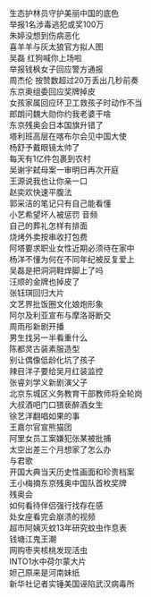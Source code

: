 生态护林员守护美丽中国的底色  
举报1名涉毒逃犯或奖100万  
朱婷没想到伤病恶化  
喜羊羊与灰太狼官方拟人图  
吴磊 红狗喊你上场啦  
举报钱枫女子回应警方通报  
周杰伦 按赞数超过20万丢出几秒前奏  
东京奥组委回应奖牌掉皮  
女孩家属回应环卫工救孩子时动作不当  
郎朗问魏大勋你约我老婆干啥  
东京残奥会日本国旗升错了  
塔利班高层在喀布尔会见中国大使  
杨舒予戴眼镜太帅了  
每天有1亿件包裹到农村  
吴谢宇弑母案一审明日再次开庭  
王源说我也让你亲一口  
赵奕欢快速平腹法  
郭采洁的笔记只有自己能看懂  
小艺希望坏人被惩罚 音频  
自己的葬礼怎样有排面  
烧烤外卖按串收打包费  
阿塔要求职业女性近期必须待在家中  
杨洋不懂为何在不同年纪被反复爱上  
吴磊是把洞洞鞋焊脚上了吗  
汪顺的金牌也掉皮了  
张钰琪回归大片  
文艺界批饭圈文化娘炮形象  
阿尔及利亚宣布与摩洛哥断交  
周雨彤新剧开播  
男生找另一半看重什么  
陈都灵古装素服造型  
别让偶像低龄化坑了孩子  
辣目洋子要给吴月红装监控  
张睿刘学义新剧演父子  
北京东城区义务教育干部教师将全轮岗  
大叔酒吧门口猥亵醉酒女生  
徐艺洋翻唱如果的事  
王嘉尔官宣熊猫团  
阿里女员工案嫌犯张某被批捕  
太空出差三个月想家了怎么办  
与君歌  
开国大典当天历史性画面和珍贵档案  
王小梅摘东京残奥中国队首枚奖牌  
残奥会  
如何看待伴侣强行找存在感  
处女座看完会崩溃的视频  
超市阿姨灭蚊13年研究蚊虫作息表  
钱塘江鬼王潮  
网购枣夹核桃发现活虫  
INTO1水中荷尔蒙大片  
妲己原来是河南妹纸  
新华社记者实锤美国诬陷武汉病毒所  
